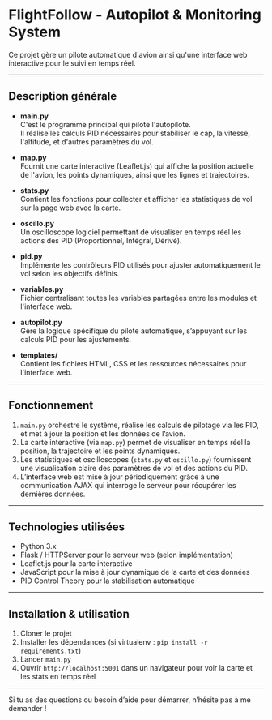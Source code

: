 # FlightFollow - Autopilot & Monitoring System

Ce projet gère un pilote automatique d'avion ainsi qu'une interface web interactive pour le suivi en temps réel.

---

## Description générale

- **main.py**  
  C'est le programme principal qui pilote l'autopilote.  
  Il réalise les calculs PID nécessaires pour stabiliser le cap, la vitesse, l'altitude, et d'autres paramètres du vol.

- **map.py**  
  Fournit une carte interactive (Leaflet.js) qui affiche la position actuelle de l'avion, les points dynamiques, ainsi que les lignes et trajectoires.

- **stats.py**  
  Contient les fonctions pour collecter et afficher les statistiques de vol sur la page web avec la carte.

- **oscillo.py**  
  Un oscilloscope logiciel permettant de visualiser en temps réel les actions des PID (Proportionnel, Intégral, Dérivé).

- **pid.py**  
  Implémente les contrôleurs PID utilisés pour ajuster automatiquement le vol selon les objectifs définis.

- **variables.py**  
  Fichier centralisant toutes les variables partagées entre les modules et l'interface web.

- **autopilot.py**  
  Gère la logique spécifique du pilote automatique, s’appuyant sur les calculs PID pour les ajustements.

- **templates/**  
  Contient les fichiers HTML, CSS et les ressources nécessaires pour l'interface web.

---

## Fonctionnement

1. `main.py` orchestre le système, réalise les calculs de pilotage via les PID, et met à jour la position et les données de l’avion.  
2. La carte interactive (via `map.py`) permet de visualiser en temps réel la position, la trajectoire et les points dynamiques.  
3. Les statistiques et oscilloscopes (`stats.py` et `oscillo.py`) fournissent une visualisation claire des paramètres de vol et des actions du PID.  
4. L’interface web est mise à jour périodiquement grâce à une communication AJAX qui interroge le serveur pour récupérer les dernières données.

---

## Technologies utilisées

- Python 3.x  
- Flask / HTTPServer pour le serveur web (selon implémentation)  
- Leaflet.js pour la carte interactive  
- JavaScript pour la mise à jour dynamique de la carte et des données  
- PID Control Theory pour la stabilisation automatique  

---

## Installation & utilisation

1. Cloner le projet  
2. Installer les dépendances (si virtualenv : `pip install -r requirements.txt`)  
3. Lancer `main.py`  
4. Ouvrir `http://localhost:5001` dans un navigateur pour voir la carte et les stats en temps réel  

---

Si tu as des questions ou besoin d’aide pour démarrer, n’hésite pas à me demander !

